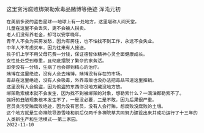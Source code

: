 这里贪污腐败绑架勒索毒品赌博等绝迹
浑沌元初

    在美丽多姿的蓝色星球——地球上有一处地方，这里堪称人间天堂。
    儿童在这里不会丢失，更不会被人拐卖。
    老人们没有养老金，却可以安享晚年。
    青年人不会为买房发愁，因为有房住，也不怕找不到工作，永远不会失业。
    中年人不考虑买车，因为往来有人接送。
    孩子们上学不用父母花费一分钱，保证德智体精神心灵全面健康成长。
    女性处处受到尊重，且彻底摆脱了繁杂的家务活。
    即使没有一分钱，生病了也会得到精心的治疗。
    赌博在这里绝迹，没有人会去赌博，赌博没有存在的市场。
    毒品在这里绝迹，没有人会吸毒，外界毒贩也没办法把毒品带进这里推销。
    这里没有人会偷盗，因为偷盗的东西你没地方藏没地方放。
    绑架勒索根本就不会发生，因为找不到被绑架的对象，想勒索什么？一滴油都勒索不了。
    强奸的丑陋现象根本发生不了，一是没必要，二是不敢，因为后果很严重。
    官员贪污受贿腐败绝迹，因为没有官员，没有人会行贿，想腐败没腐败的土壤。
    这个地方就是生命禅院导游雪峰和前后仅两千多禅院草共同努力建设出来并成功运行了十三年的人类新生产和生活模式——第二家园。
    2022-11-10